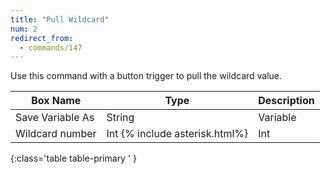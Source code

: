 ```yaml
---
title: "Pull Wildcard"
num: 2
redirect_from:
  - commands/147
---
```


Use this command with a button trigger to pull the wildcard value. 

| Box Name | Type | Description | 
|-------|--------|--------|
|Save Variable As|	String|	Variable |Name to store the pulled wildcard value under
|Wildcard number| Int {% include asterisk.html%} |	Int	|This refers to which wildcard you wish to get. <br/> 0 = first wildcard, 1 = second wildcard, etc.
{:class='table table-primary ' }












